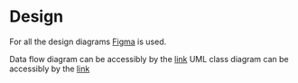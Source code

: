 # Design

For all the design diagrams [Figma](https://www.figma.com) is used.

Data flow diagram can be accessibly by the [link](https://www.figma.com/file/92v78k92htEdAPvbstW0Pb/EMIS-Test-Flow-Diagram?node-id=0%3A1&t=1REkN8zkB6Zg2HI5-1)
UML class diagram can be accessibly by the [link](https://www.figma.com/file/3DsfQAE8DxV8YuTvK7ZiRq/EMIS-UML-Class-Diagram?node-id=0%3A1&t=b9FYKFnPfIsHUuLt-1)
